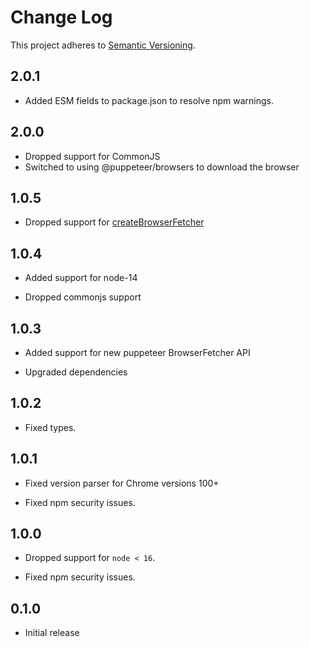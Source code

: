 # Change Log

This project adheres to [Semantic Versioning](http://semver.org/).

## 2.0.1

- Added ESM fields to package.json to resolve npm warnings.

## 2.0.0

- Dropped support for CommonJS
- Switched to using @puppeteer/browsers to download the browser

## 1.0.5

- Dropped support for [createBrowserFetcher](https://pptr.dev/api/puppeteer.puppeteernode.createbrowserfetcher#remarks)

## 1.0.4

- Added support for node-14

- Dropped commonjs support

## 1.0.3

- Added support for new puppeteer BrowserFetcher API

- Upgraded dependencies

## 1.0.2

- Fixed types.

## 1.0.1

- Fixed version parser for Chrome versions 100+

- Fixed npm security issues.

## 1.0.0

- Dropped support for `node < 16`.

- Fixed npm security issues.

## 0.1.0

- Initial release
